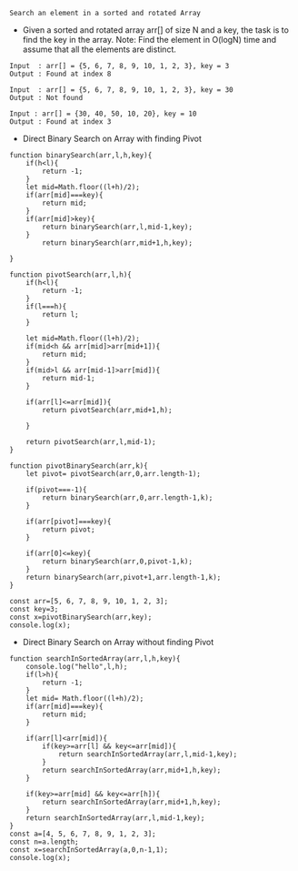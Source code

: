 `Search an element in a sorted and rotated Array`

- Given a sorted and rotated array arr[] of size N and a key, the task is to find the key in the array.
  Note: Find the element in O(logN) time and assume that all the elements are distinct.

```
Input  : arr[] = {5, 6, 7, 8, 9, 10, 1, 2, 3}, key = 3
Output : Found at index 8

Input  : arr[] = {5, 6, 7, 8, 9, 10, 1, 2, 3}, key = 30
Output : Not found

Input : arr[] = {30, 40, 50, 10, 20}, key = 10
Output : Found at index 3

```

- Direct Binary Search on Array with finding Pivot

```
function binarySearch(arr,l,h,key){
    if(h<l){
        return -1;
    }
    let mid=Math.floor((l+h)/2);
    if(arr[mid]===key){
        return mid;
    }
    if(arr[mid]>key){
        return binarySearch(arr,l,mid-1,key);
    }
        return binarySearch(arr,mid+1,h,key);

}

function pivotSearch(arr,l,h){
    if(h<l){
        return -1;
    }
    if(l===h){
        return l;
    }

    let mid=Math.floor((l+h)/2);
    if(mid<h && arr[mid]>arr[mid+1]){
        return mid;
    }
    if(mid>l && arr[mid-1]>arr[mid]){
        return mid-1;
    }

    if(arr[l]<=arr[mid]){
        return pivotSearch(arr,mid+1,h);

    }

    return pivotSearch(arr,l,mid-1);
}

function pivotBinarySearch(arr,k){
    let pivot= pivotSearch(arr,0,arr.length-1);

    if(pivot===-1){
        return binarySearch(arr,0,arr.length-1,k);
    }

    if(arr[pivot]===key){
        return pivot;
    }

    if(arr[0]<=key){
        return binarySearch(arr,0,pivot-1,k);
    }
    return binarySearch(arr,pivot+1,arr.length-1,k);
}

const arr=[5, 6, 7, 8, 9, 10, 1, 2, 3];
const key=3;
const x=pivotBinarySearch(arr,key);
console.log(x);
```

- Direct Binary Search on Array without finding Pivot

```
function searchInSortedArray(arr,l,h,key){
    console.log("hello",l,h);
    if(l>h){
        return -1;
    }
    let mid= Math.floor((l+h)/2);
    if(arr[mid]===key){
        return mid;
    }

    if(arr[l]<arr[mid]){
        if(key>=arr[l] && key<=arr[mid]){
            return searchInSortedArray(arr,l,mid-1,key);
        }
        return searchInSortedArray(arr,mid+1,h,key);
    }

    if(key>=arr[mid] && key<=arr[h]){
        return searchInSortedArray(arr,mid+1,h,key);
    }
    return searchInSortedArray(arr,l,mid-1,key);
}
const a=[4, 5, 6, 7, 8, 9, 1, 2, 3];
const n=a.length;
const x=searchInSortedArray(a,0,n-1,1);
console.log(x);
```
